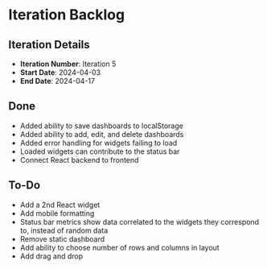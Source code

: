 # Iteration Backlog

## Iteration Details
- **Iteration Number**: Iteration 5
- **Start Date**: 2024-04-03
- **End Date**: 2024-04-17

## Done
- Added ability to save dashboards to localStorage
- Added ability to add, edit, and delete dashboards
- Added error handling for widgets failing to load
- Loaded widgets can contribute to the status bar
- Connect React backend to frontend

## To-Do
- Add a 2nd React widget
- Add mobile formatting
- Status bar metrics show data correlated to the widgets they correspond to, instead of random data
- Remove static dashboard
- Add ability to choose number of rows and columns in layout
- Add drag and drop